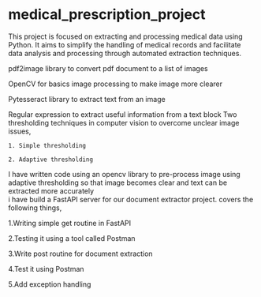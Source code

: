 # medical_prescription_project
This project is focused on extracting and processing medical data using Python. It aims to simplify the handling of medical records and facilitate data analysis and processing through automated extraction techniques.

pdf2image library to convert pdf document to a list of images

OpenCV for basics image processing to make image more clearer

Pytesseract library to extract text from an image

Regular expression to extract useful information from a text block
Two thresholding techniques in computer vision to overcome unclear image issues,

    1. Simple thresholding

    2. Adaptive thresholding
 I have written code using an opencv library to pre-process image using adaptive thresholding so that image becomes clear and text can be extracted more accurately    
 i have build a FastAPI server for our document extractor project. covers the following things,




1.Writing simple get routine in FastAPI

2.Testing it using a tool called Postman

3.Write post routine for document extraction

4.Test it using Postman

5.Add exception handling
   
